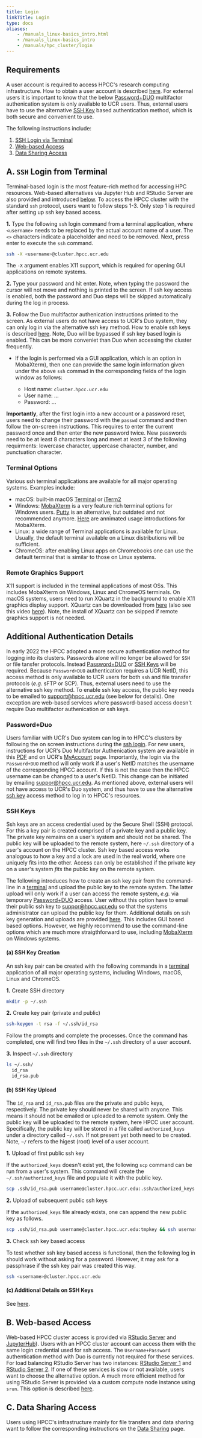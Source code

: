```yaml
---
title: Login
linkTitle: Login
type: docs
aliases:
    - /manuals_linux-basics_intro.html
    - /manuals_linux-basics_intro
    - /manuals/hpc_cluster/login
---
```


## Requirements

A user account is required to access HPCC's research computing infrastructure.
How to obtain a user account is described
[here](https://hpcc.ucr.edu/about/facility/access/). For external users it is
important to know that the below [Password+DUO](#passwordduo) multifactor
authenication system is only available to UCR users. Thus, external users have
to use the alternative [SSH Key](#ssh-keys) based authentication method, which
is both secure and convenient to use. 

The following instructions include:

1. [SSH Login via Terminal](#a-ssh-login-from-terminal)
2. [Web-based Access](#b-web-based-access)
3. [Data Sharing Access](#c-data-sharing)

## A. `SSH` Login from Terminal

Terminal-based login is the most feature-rich method for accessing HPC
resources. Web-based alternatives via Jupyter Hub and RStudio Server are also provided 
and introduced [below](#b-web-based-access). To access the HPCC cluster with the standard
`ssh` protocol, users want to follow steps 1-3. Only step 1 is required after 
setting up ssh key based access.


__1.__ Type the following `ssh` login command from a terminal application, where `<username>` needs to be replaced by the actual account name of a user. The `<>` characters indicate a placeholder and need to be removed. Next, press enter to execute the `ssh` command.

```bash
ssh -X <username>@cluster.hpcc.ucr.edu
```

The `-X` argument enables X11 support, which is required for opening GUI applications on remote systems.

__2.__ Type your password and hit enter. Note, when typing the password the cursor will not move and nothing is printed to the screen. If ssh key access is enabled, both the password and Duo steps will be skipped automatically during the log in process.

__3.__ Follow the Duo multifactor authenication instructions printed to the screen. As external users do not have access to UCR's Duo system, they can only log in via the alternative ssh key method. How to enable ssh keys is described [here](#ssh-keys). Note, Duo will be bypassed if ssh key based login is enabled. This can be more conveniet than Duo when accessing the cluster frequently. 
    
+ If the login is performed via a GUI application, which is an option in MobaXterm),
then one can provide the same login information given under the above `ssh`
commad in the corresponding fields of the login window as follows:

    + Host name: `cluster.hpcc.ucr.edu`
    + User name: ...
    + Password: ...

__Importantly__, after the first login into a new account or a password reset,
users need to change their password with the `passwd` command and then follow
the on-screen instructions. This requires to enter the current password once
and then enter the new password twice. New passwords need to be at least 8 characters 
long and meet at least 3 of the following requirments: lowercase character, 
uppercase character, number, and punctuation character.


### Terminal Options

Various ssh terminal applications are available for all major operating systems. Examples include:

+ macOS: built-in macOS [Terminal](https://support.apple.com/guide/terminal/welcome/mac) or [iTerm2](https://iterm2.com/) 
+ Windows: [MobaXterm](http://mobaxterm.mobatek.net/) is a very feature rich terminal options for Windows users. [Putty](http://www.chiark.greenend.org.uk/~sgtatham/putty/download.html) is an alternative, but outdated and not recommended anymore. [Here](https://mobaxterm.mobatek.net/demo.html) are annimated usage introductions for MobaXterm.
+ Linux: a wide range of Terminal applications is available for Linux. Usually, the default terminal available on a Linux distributions will be sufficient. 
+ ChromeOS: after enabling Linux apps on Chromebooks one can use the default terminal that is similar to those on Linux systems. 

### Remote Graphics Support

X11 support is included in the terminal applications of most OSs. This includes MobaXterm on Windows, Linux and ChromeOS terminals. On macOS systems, users need to run XQuartz 
in the background to enable X11 graphics display support. XQuartz can be downloaded from [here](https://www.xquartz.org/) (also see this video [here](https://www.youtube.com/watch?v=uS4zTqfwSSQ)). 
Note, the install of XQuartz can be skipped if remote graphics support is not needed.
    

## Additional Authentication Details

In early 2022 the HPCC adopted a more secure authentication method for logging
into its clusters. Passwords alone will no longer be allowed for `SSH` or file
tansfer protocols. Instead [Password+DUO](#passwordduo) or [SSH
Keys](#ssh-keys) will be required. Because `Password+DUO` authentication requires
a UCR NetID, this access method is only available to UCR users for both `ssh` and
file transfer protocols (_e.g._ sFTP or SCP). Thus, external users need to use the 
alternative ssh key method. To enable ssh key access, the public key needs to be emailed to
[support@hpcc.ucr.edu](mailto:support@hpcc.ucr.edu) (see below for details).
One exception are web-based services where password-based access doesn't require
Duo multifactor authenication or ssh keys.

### Password+Duo

Users familiar with UCR's Duo system can log in to HPCC's clusters by following the
on screen instructions during the [ssh login](#log-in-via-ssh-from-terminal). For new users, instructions 
for UCR's Duo Multifactor Authenication system are available
in this [PDF](https://its.ucr.edu/sites/default/files/2018-06/Multi-Factor%20Authentication%20Handout.pdf)
and on UCR's [MyAccount](https://its.ucr.edu/blog/2020/06/11/customer-support-enhancements-myaccount)
page. Importantly, the login via the `Password+DUO` method will only work if a
user's NetID matches the username of the corresponding HPCC account. If
this is not the case then the HPCC username can be changed to a user's NetID.
This change can be initiated by emailing [suppor@hpcc.ucr.edu](mailto:support@hpcc.ucr.edu).
As mentioned above, external users will not have access to UCR's Duo system, and thus have to use
the alternative [ssh key](#ssh-keys) access method to log in to HPCC's resources.

### SSH Keys

Ssh keys are an access credential used by the Secure Shell (SSH) protocol. For this a key pair is
created comprised of a private key and a public key. The private key remains on a user's system and should 
not be shared. The public key will be uploaded to the remote system, here `~/.ssh` directory of a user's account
on the HPCC cluster. Ssh key based access works analogous to how a key and a lock are used in the real world, where 
one uniquely fits into the other. Access can only be established if the private key on a user's system _fits_ the 
public key on the remote system.

The following introduces how to create an ssh key pair from the command-line in a [terminal](#terminal) and upload the
public key to the remote system. The latter upload will only work if a user can access the remote system, 
_e.g._ via temporary [Password+DUO](#passwordduo) access. User without this option have to email their public
ssh key to [suppor@hpcc.ucr.edu](mailto:support@hpcc.ucr.edu) so that the systems administrator can upload the 
public key for them. Additional details on ssh key generation and uploads are provided [here](https://hpcc.ucr.edu/manuals/hpc_cluster/sshkeys/).
This includes GUI based based options. However, we highly recommend to use the command-line options which are
much more straigthforward to use, including [MobaXterm](https://hpcc.ucr.edu/manuals/hpc_cluster/sshkeys/sshkeys_winos/#create-ssh-keys-mobaxterm) on Windows systems. 

#### (a) SSH Key Creation

An ssh key pair can be created with the following commands in a [terminal](#terminal) application of all major
operating systems, including Windows, macOS, Linux and ChromeOS.

__1.__ Create SSH directory

```bash
mkdir -p ~/.ssh
```
__2.__ Create key pair (private and public)

```bash
ssh-keygen -t rsa -f ~/.ssh/id_rsa
```

Follow the prompts and complete the processes. Once the command has completed, one will find two files in the `~/.ssh` directory of 
a user account.

__3.__ Inspect `~/.ssh`  directory

```bash 
ls ~/.ssh/
  id_rsa
  id_rsa.pub
```

#### (b) SSH Key Upload

The `id_rsa` and `id_rsa.pub` files are the private and public keys,
respectively. The private key should never be shared with anyone. This means it
should not be emailed or uploaded to a remote system. Only the public key will
be uploaded to the remote system, here HPCC user account. Specifically, the public key will
be stored in a file called `authorized_keys` under a directory called `~/.ssh`.
If not present yet both need to be created. Note, `~/` refers to the higest (root)
level of a user account. 

__1.__ Upload of first public ssh key

If the `authorized_keys` doesn't exist yet, the following `scp` command can be run from a user's system. 
This command will create the `~/.ssh/authorized_keys` file and populate it with the public key.

```bash
scp .ssh/id_rsa.pub username@cluster.hpcc.ucr.edu:.ssh/authorized_keys
```

__2.__ Upload of subsequent public ssh keys

If the `authorized_keys` file already exists, one can append the new public key as follows.

```bash
scp .ssh/id_rsa.pub username@cluster.hpcc.ucr.edu:tmpkey && ssh username@cluster.hpcc.ucr.edu "cat tmpkey >> ~/.ssh/authorized_keys && rm tmpkey"
```

__3.__ Check ssh key based access

To test whether ssh key based access is functional, then the following log in should work without asking for a password. However,
it may ask for a passphrase if the ssh key pair was created this way. 

```bash
ssh <username>@cluster.hpcc.ucr.edu
```

#### (c) Additional Details on SSH Keys

See [here](https://hpcc.ucr.edu/manuals/hpc_cluster/sshkeys/).


## B. Web-based Access 

Web-based HPCC cluster access is provided via [RStudio Server](https://rstudio.hpcc.ucr.edu) and [JupyterHub](https://jupyter.hpcc.ucr.edu)). 
Users with an HPCC cluster account can access them with the same login credential used for ssh access. The `Username+Password` 
authentication method with Duo is currently not required for these services. For load balancing RStudio Server has two instances:
[RStudio Server 1](https://rstudio.hpcc.ucr.edu) and [RStudio Server 2](http://rstudio2.hpcc.ucr.edu). If one of these services
is slow or not available, users want to choose the alternative option. A much more efficient method for using RStudio Server is
provided via a custom compute node instance using `srun`. This option is described [here](https://hpcc.ucr.edu/manuals/linux_basics/text/#2-compute-node-instance).


## C. Data Sharing Access

Users using HPCC's infrastructure mainly for file transfers and data sharing want to 
follow the corresponding instructions on the [Data Sharing](https://hpcc.ucr.edu/manuals/hpc_cluster/sharing/#file-transfers) page.





